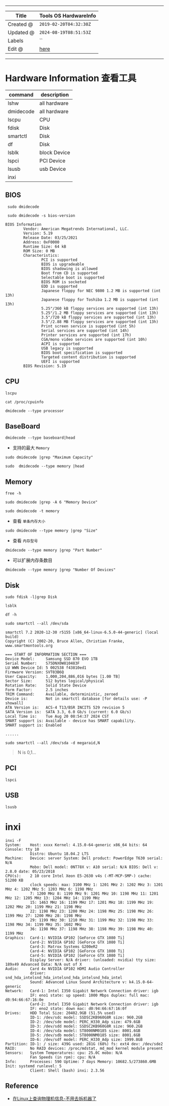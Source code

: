 -----

| Title     | Tools OS HardwareInfo                               |
| --------- | --------------------------------------------------- |
| Created @ | `2019-02-20T04:32:30Z`                              |
| Updated @ | `2024-08-19T08:51:53Z`                              |
| Labels    | \`\`                                                |
| Edit @    | [here](https://github.com/junxnone/linux/issues/68) |

-----

# Hardware Information 查看工具

| command   | description  |
| --------- | ------------ |
| lshw      | all hardware |
| dmidecode | all hardware |
| lscpu     | CPU          |
| fdisk     | Disk         |
| smartctl  | Disk         |
| df        | Disk         |
| lsblk     | block Device |
| lspci     | PCI Device   |
| lsusb     | usb Device   |
| inxi      |              |

## BIOS

``` 
 sudo dmidecode
```

``` 
 sudo dmidecode -s bios-version
```

``` 
BIOS Information
        Vendor: American Megatrends International, LLC.
        Version: 5.19
        Release Date: 03/25/2021
        Address: 0xF0000
        Runtime Size: 64 kB
        ROM Size: 0 MB
        Characteristics:
                PCI is supported
                BIOS is upgradeable
                BIOS shadowing is allowed
                Boot from CD is supported
                Selectable boot is supported
                BIOS ROM is socketed
                EDD is supported
                Japanese floppy for NEC 9800 1.2 MB is supported (int 13h)
                Japanese floppy for Toshiba 1.2 MB is supported (int 13h)
                5.25"/360 kB floppy services are supported (int 13h)
                5.25"/1.2 MB floppy services are supported (int 13h)
                3.5"/720 kB floppy services are supported (int 13h)
                3.5"/2.88 MB floppy services are supported (int 13h)
                Print screen service is supported (int 5h)
                Serial services are supported (int 14h)
                Printer services are supported (int 17h)
                CGA/mono video services are supported (int 10h)
                ACPI is supported
                USB legacy is supported
                BIOS boot specification is supported
                Targeted content distribution is supported
                UEFI is supported
        BIOS Revision: 5.19

```

## CPU

    lscpu

    cat /proc/cpuinfo

    dmidecode --type processor

## BaseBoard

``` 
dmidecode --type baseboard|head 
```

  - 支持的最大 `Memory`

<!-- end list -->

``` 
sudo dmidecode |grep "Maximum Capacity" 
```

``` 
sudo  dmidecode --type memory |head 
```

## Memory

    free -h

    sudo dmidecode |grep -A 6 "Memory Device"

    sudo dmidecode -t memory

  - 查看 `单条内存大小`

<!-- end list -->

    sudo dmidecode --type memory |grep "Size"

  - 查看 `内存型号`

<!-- end list -->

    dmidecode --type memory |grep "Part Number"

  - 可以扩展内存条数目

<!-- end list -->

    dmidecode --type memory |grep "Number Of Devices"

## Disk

    sudo fdisk -l|grep Disk

    lsblk

    df -h

    sudo smartctl --all /dev/sda

    smartctl 7.2 2020-12-30 r5155 [x86_64-linux-6.5.0-44-generic] (local build)
    Copyright (C) 2002-20, Bruce Allen, Christian Franke, www.smartmontools.org
    
    === START OF INFORMATION SECTION ===
    Device Model:     Samsung SSD 870 EVO 1TB
    Serial Number:    S75DNX0W810483F
    LU WWN Device Id: 5 002538 f43810ed1
    Firmware Version: SVT03B6Q
    User Capacity:    1,000,204,886,016 bytes [1.00 TB]
    Sector Size:      512 bytes logical/physical
    Rotation Rate:    Solid State Device
    Form Factor:      2.5 inches
    TRIM Command:     Available, deterministic, zeroed
    Device is:        Not in smartctl database [for details use: -P showall]
    ATA Version is:   ACS-4 T13/BSR INCITS 529 revision 5
    SATA Version is:  SATA 3.3, 6.0 Gb/s (current: 6.0 Gb/s)
    Local Time is:    Tue Aug 20 08:54:37 2024 CST
    SMART support is: Available - device has SMART capability.
    SMART support is: Enabled
    
    ......

    sudo smartctl --all /dev/sda -d megaraid,N

> N is 0,1...

## PCI

    lspci

## USB

    lsusb

# inxi

    inxi -F
    System:    Host: xxxx Kernel: 4.15.0-64-generic x86_64 bits: 64 Console: tty 10
               Distro: Ubuntu 18.04.2 LTS
    Machine:   Device: server System: Dell product: PowerEdge T630 serial: N/A
               Mobo: Dell model: 0NT78X v: A10 serial: N/A BIOS: Dell v: 2.8.0 date: 05/23/2018
    CPU(s):    2 10 core Intel Xeon E5-2630 v4s (-MT-MCP-SMP-) cache: 51200 KB
               clock speeds: max: 3100 MHz 1: 1201 MHz 2: 1202 MHz 3: 1201 MHz 4: 1202 MHz 5: 1203 MHz 6: 1198 MHz
               7: 1200 MHz 8: 1199 MHz 9: 1201 MHz 10: 1198 MHz 11: 1201 MHz 12: 1205 MHz 13: 1204 MHz 14: 1199 MHz
               15: 1463 MHz 16: 1199 MHz 17: 1201 MHz 18: 1199 MHz 19: 1202 MHz 20: 1199 MHz 21: 1198 MHz
               22: 1198 MHz 23: 1200 MHz 24: 1198 MHz 25: 1198 MHz 26: 1199 MHz 27: 1200 MHz 28: 1198 MHz
               29: 1199 MHz 30: 1210 MHz 31: 1199 MHz 32: 1198 MHz 33: 1198 MHz 34: 1199 MHz 35: 1602 MHz
               36: 1198 MHz 37: 1198 MHz 38: 1198 MHz 39: 1198 MHz 40: 1199 MHz
    Graphics:  Card-1: NVIDIA GP102 [GeForce GTX 1080 Ti]
               Card-2: NVIDIA GP102 [GeForce GTX 1080 Ti]
               Card-3: Matrox Systems G200eR2
               Card-4: NVIDIA GP102 [GeForce GTX 1080 Ti]
               Card-5: NVIDIA GP102 [GeForce GTX 1080 Ti]
               Display Server: N/A driver: (unloaded: nvidia) tty size: 189x49 Advanced Data: N/A out of X
    Audio:     Card 4x NVIDIA GP102 HDMI Audio Controller
               driver: snd_hda_intelsnd_hda_intelsnd_hda_intelsnd_hda_intel
               Sound: Advanced Linux Sound Architecture v: k4.15.0-64-generic
    Network:   Card-1: Intel I350 Gigabit Network Connection driver: igb
               IF: eno1 state: up speed: 1000 Mbps duplex: full mac: d0:94:66:67:16:0e
               Card-2: Intel I350 Gigabit Network Connection driver: igb
               IF: eno2 state: down mac: d0:94:66:67:16:0f
    Drives:    HDD Total Size: 20402.9GB (51.5% used)
               ID-1: /dev/sdc model: SSDSC2KB960G8R size: 960.2GB
               ID-2: /dev/sde model: PERC_H330_Adp size: 479.6GB
               ID-3: /dev/sdd model: SSDSC2KB960G8R size: 960.2GB
               ID-4: /dev/sda model: ST8000NM0185 size: 8001.6GB
               ID-5: /dev/sdb model: ST8000NM0185 size: 8001.6GB
               ID-6: /dev/sdf model: PERC_H330_Adp size: 1999.8GB
    Partition: ID-1: / size: 439G used: 281G (68%) fs: ext4 dev: /dev/sde2
    RAID:      No RAID devices: /proc/mdstat, md_mod kernel module present
    Sensors:   System Temperatures: cpu: 25.0C mobo: N/A
               Fan Speeds (in rpm): cpu: N/A
    Info:      Processes: 590 Uptime: 7 days Memory: 10682.5/273860.6MB Init: systemd runlevel: 5
               Client: Shell (bash) inxi: 2.3.56

## Reference

  - [在Linux上查询物理机信息-不用去拆机器了](https://www.cnblogs.com/operationhome/p/12486702.html)
